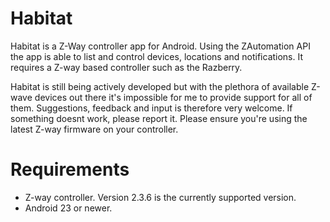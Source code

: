 # Habitat

Habitat is a Z-Way controller app for Android. Using the ZAutomation API the app is able to list and control devices, locations and notifications. It requires a Z-way based controller such as the Razberry.  

Habitat is still being actively developed but with the plethora of available Z-wave devices out there it's impossible for me to provide support for all of them. Suggestions, feedback and input is therefore very welcome. If something doesnt work, please report it. Please ensure you're using the latest Z-way firmware on your controller.

# Requirements

* Z-way controller. Version 2.3.6 is the currently supported version.
* Android 23 or newer. 

